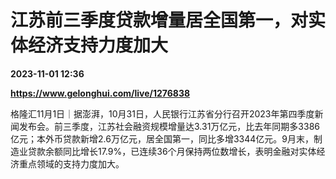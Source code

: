 # 江苏前三季度贷款增量居全国第一，对实体经济支持力度加大

**2023-11-01 12:36**

**https://www.gelonghui.com/live/1276838**

格隆汇11月1日｜据澎湃，10月31日，人民银行江苏省分行召开2023年第四季度新闻发布会。前三季度，江苏社会融资规模增量达3.31万亿元，比去年同期多3386亿元；本外币贷款新增2.6万亿元，居全国第一，同比多增3344亿元。9月末，制造业贷款余额同比增长17.9%，已连续36个月保持两位数增长，表明金融对实体经济重点领域的支持力度加大。